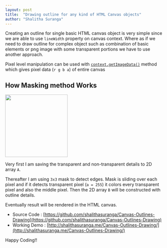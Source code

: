 ```yaml
---
layout: post
title:  "Drawing outline for any kind of HTML Canvas objects"
author: "Shalitha Suranga"
---
```


Creating an outline for single basic HTML canvas object is very simple since we are able to use `lineWidth` property on canvas context. 
Where as if we need to draw outline for complex object such as combination of basic elements or png image with some transparent portions 
we have to use another approach.

Pixel level manipulation can be used with [`context.getImageData()`](https://developer.mozilla.org/en-US/docs/Web/API/CanvasRenderingContext2D/getImageData) method which gives pixel data (`r g b a`) of entire canvas

## How Masking method Works


<img src="http://doi.ieeecomputersociety.org/cms/Computer.org/dl/trans/tc/2013/04/figures/ttc20130406311.gif" width="200"/>

Very first I am saving the transparent and non-transparent details to 2D array `A`. 

Thereafter I am using `3x3` mask to detect edges. Mask is sliding over each pixel and if it detects transparent pixel (`a = 255`) it colors every transparent pixel and also the middle pixel. Then the 2D array `B` will be constructed with outline details.

Eventually result will be rendered in the HTML canvas.


- Source Code : [https://github.com/shalithasuranga/Canvas-Outlines-Drawing](https://github.com/shalithasuranga/Canvas-Outlines-Drawing)
- Working Demo : [http://shalithasuranga.me/Canvas-Outlines-Drawing/](http://shalithasuranga.me/Canvas-Outlines-Drawing/)

Happy Coding!!





















